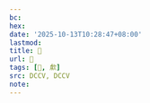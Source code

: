 ```yaml
---
bc:
hex:
date: '2025-10-13T10:28:47+08:00'
lastmod:
title: 􄕴
url: 􄕴
tags: [𣣕, 歑]
src: DCCV, DCCV
note:
---
```

